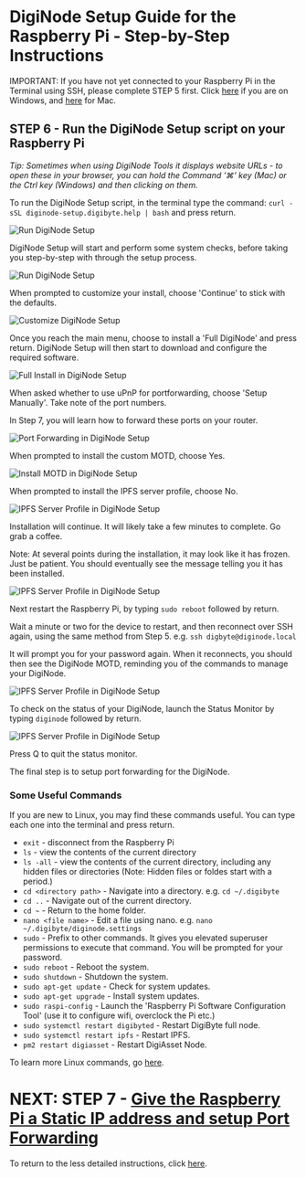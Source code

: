 # DigiNode Setup Guide for the Raspberry Pi - Step-by-Step Instructions

IMPORTANT: If you have not yet connected to your Raspberry Pi in the Terminal using SSH, please complete STEP 5 first. Click [here](/docs/rpi_setup_step5_ssh_in_win.md) if you are on Windows, and [here](/docs/rpi_setup_step5_ssh_in_mac.md) for Mac.

## STEP 6 - Run the DigiNode Setup script on your Raspberry Pi

*Tip: Sometimes when using DigiNode Tools it displays website URLs - to open these in your browser, you can hold the Command '⌘' key (Mac) or the Ctrl key (Windows) and then clicking on them.*

To run the DigiNode Setup script, in the terminal type the command: ```curl -sSL diginode-setup.digibyte.help | bash``` and press return.

![Run DigiNode Setup](/images/macos_setup_6_1a.png)

DigiNode Setup will start and perform some system checks, before taking you step-by-step with through the setup process.

![Run DigiNode Setup](/images/macos_setup_6_1b.png)

When prompted to customize your install, choose 'Continue' to stick with the defaults.

![Customize DigiNode Setup](/images/macos_setup_6_1c.png)

Once you reach the main menu, choose to install a 'Full DigiNode' and press return. DigiNode Setup will then start to download and configure the required software.

![Full Install in DigiNode Setup](/images/macos_setup_6_1d.png)

When asked whether to use uPnP for portforwarding, choose 'Setup Manually'. Take note of the port numbers.

In Step 7, you will learn how to forward these ports on your router.

![Port Forwarding in DigiNode Setup](/images/macos_setup_6_1e.png)

When prompted to install the custom MOTD, choose Yes.

![Install MOTD in DigiNode Setup](/images/macos_setup_6_1f.png)

When prompted to install the IPFS server profile, choose No.

![IPFS Server Profile in DigiNode Setup](/images/macos_setup_6_1g.png)

Installation will continue. It will likely take a few minutes to complete. Go grab a coffee.

Note: At several points during the installation, it may look like it has frozen. Just be patient. You should eventually see the message telling you it has been installed.

![IPFS Server Profile in DigiNode Setup](/images/macos_setup_6_1h.png)

Next restart the Raspberry Pi, by typing ```sudo reboot``` followed by return.

Wait a minute or two for the device to restart, and then reconnect over SSH again, using the same method from Step 5. e.g. ```ssh digbyte@diginode.local```

It will prompt you for your password again. When it reconnects, you should then see the DigiNode MOTD, reminding you of the commands to manage your DigiNode.

![IPFS Server Profile in DigiNode Setup](/images/macos_setup_6_1i.png)

To check on the status of your DigiNode, launch the Status Monitor by typing ```diginode``` followed by return.

![IPFS Server Profile in DigiNode Setup](/images/macos_setup_6_1j.png)

Press Q to quit the status monitor.

The final step is to setup port forwarding for the DigiNode.

### Some Useful Commands

If you are new to Linux, you may find these commands useful. You can type each one into the terminal and press return.

- ```exit``` - disconnect from the Raspberry Pi
- ```ls``` - view the contents of the current directory
- ```ls -all``` - view the contents of the current directory, including any hidden files or directories (Note: Hidden files or foldes start with a period.)
- ```cd <directory path>``` - Navigate into a directory. e.g. ```cd ~/.digibyte```
- ```cd ..``` - Navigate out of the current directory.
- ```cd ~``` - Return to the home folder.
- ```nano <file name>``` - Edit a file using nano. e.g. ```nano ~/.digibyte/diginode.settings```
- ```sudo``` - Prefix to other commands. It gives you elevated superuser permissions to execute that command. You will be prompted for your password.
- ```sudo reboot``` - Reboot the system. 
- ```sudo shutdown``` - Shutdown the system.
- ```sudo apt-get update``` - Check for system updates.
- ```sudo apt-get upgrade``` - Install system updates.
- ```sudo raspi-config``` - Launch the 'Raspberry Pi Software Configuration Tool' (use it to configure wifi, overclock the Pi etc.)
- ```sudo systemctl restart digibyted``` - Restart DigiByte full node.
- ```sudo systemctl restart ipfs``` - Restart IPFS.
- ```pm2 restart digiasset``` - Restart DigiAsset Node.

To learn more Linux commands, go [here](https://www.digitalocean.com/community/tutorials/linux-commands).

# NEXT: STEP 7 - [Give the Raspberry Pi a Static IP address and setup Port Forwarding](/docs/rpi_setup_step7_forward_ports.md)

To return to the less detailed instructions, click [here](/docs/rpi_setup.md).
